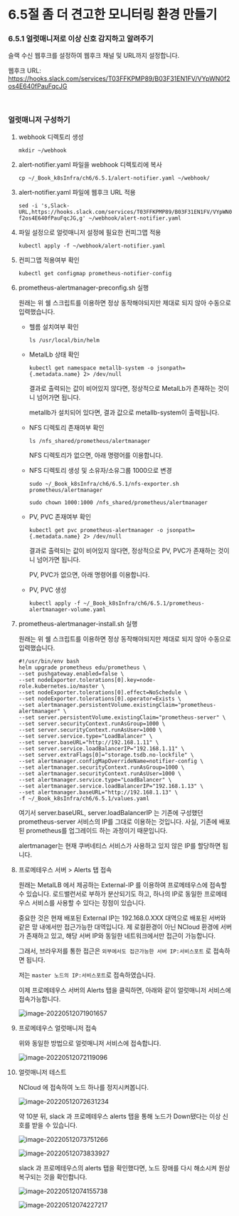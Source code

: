 # 6.5절 좀 더 견고한 모니터링 환경 만들기

### 6.5.1 얼럿매니저로 이상 신호 감지하고 알려주기

슬랙 수신 웹후크를 설정하여 웹후크 채널 및 URL까지 설정합니다.

웹후크 URL: https://hooks.slack.com/services/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

<br>

### 얼럿매니저 구성하기

1. webhook 디렉토리 생성

   `mkdir ~/webhook`

2. alert-notifier.yaml 파일을 webhook 디렉토리에 복사

   `cp ~/_Book_k8sInfra/ch6/6.5.1/alert-notifier.yaml ~/webhook/`

3. alert-notifier.yaml 파일에 웹후크 URL 적용

   `sed -i 's,Slack-URL,https://hooks.slack.com/services/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,g' ~/webhook/alert-notifier.yaml`

4. 파일 설정으로 얼럿매니저 설정에 필요한 컨피그맵 적용

   `kubectl apply -f ~/webhook/alert-notifier.yaml`

5. 컨피그맵 적용여부 확인

   `kubectl get configmap prometheus-notifier-config`

6. prometheus-alertmanager-preconfig.sh 실행

   원래는 위 쉘 스크립트를 이용하면 정상 동작해야되지만 제대로 되지 않아 수동으로 입력했습니다.

   - 헬름 설치여부 확인

     `ls /usr/local/bin/helm`

   - MetalLb 상태 확인

     `kubectl get namespace metallb-system -o jsonpath={.metadata.name} 2> /dev/null`

     결과로 출력되는 값이 비어있지 않다면, 정상적으로 MetalLb가 존재하는 것이니 넘어가면 됩니다.

     metallb가 설치되어 있다면, 결과 값으로 metallb-system이 출력됩니다.

   - NFS 디렉토리 존재여부 확인

     `ls /nfs_shared/prometheus/alertmanager`

     NFS 디렉토리가 없으면, 아래 명령어를 이용합니다.

   - NFS 디렉토리 생성 및 소유자/소유그룹 1000으로 변경

     `sudo ~/_Book_k8sInfra/ch6/6.5.1/nfs-exporter.sh prometheus/alertmanager`

     `sudo chown 1000:1000 /nfs_shared/prometheus/alertmanager`

   - PV, PVC 존재여부 확인

     `kubectl get pvc prometheus-alertmanager -o jsonpath={.metadata.name} 2> /dev/null`

     결과로 출력되는 값이 비어있지 않다면, 정상적으로 PV, PVC가 존재하는 것이니 넘어가면 됩니다.

     PV, PVC가 없으면, 아래 명령어를 이용합니다.

   - PV, PVC 생성

     `kubectl apply -f ~/_Book_k8sInfra/ch6/6.5.1/prometheus-alertmanager-volume.yaml`

7. prometheus-alertmanager-install.sh 실행

   원래는 위 쉘 스크립트를 이용하면 정상 동작해야되지만 제대로 되지 않아 수동으로 입력했습니다.

   ```shell
   #!/usr/bin/env bash
   helm upgrade prometheus edu/prometheus \
   --set pushgateway.enabled=false \
   --set nodeExporter.tolerations[0].key=node-role.kubernetes.io/master \
   --set nodeExporter.tolerations[0].effect=NoSchedule \
   --set nodeExporter.tolerations[0].operator=Exists \
   --set alertmanager.persistentVolume.existingClaim="prometheus-alertmanager" \
   --set server.persistentVolume.existingClaim="prometheus-server" \
   --set server.securityContext.runAsGroup=1000 \
   --set server.securityContext.runAsUser=1000 \
   --set server.service.type="LoadBalancer" \
   --set server.baseURL="http://192.168.1.11" \
   --set server.service.loadBalancerIP="192.168.1.11" \
   --set server.extraFlags[0]="storage.tsdb.no-lockfile" \
   --set alertmanager.configMapOverrideName=notifier-config \
   --set alertmanager.securityContext.runAsGroup=1000 \
   --set alertmanager.securityContext.runAsUser=1000 \
   --set alertmanager.service.type="LoadBalancer" \
   --set alertmanager.service.loadBalancerIP="192.168.1.13" \
   --set alertmanager.baseURL="http://192.168.1.13" \
   -f ~/_Book_k8sInfra/ch6/6.5.1/values.yaml
   ```

   여기서 server.baseURL, server.loadBalancerIP 는 기존에 구성했던 prometheus-server 서비스의 IP를 그대로 이용하는 것입니다. 사실, 기존에 배포된 prometheus를 업그레이드 하는 과정이기 때문입니다.

   alertmanager는 현재 쿠버네티스 서비스가 사용하고 있지 않은 IP를 할당하면 됩니다.

8. 프로메테우스 서버 > Alerts 탭 접속

   원래는 MetalLB 에서 제공하는 External-IP 를 이용하여 프로메테우스에 접속할 수 있습니다. 로드밸런서로 부하가 분산되기도 하고, 하나의 IP로 동일한 프로메테우스 서비스를 사용할 수 있다는 장점이 있습니다.

   중요한 것은 현재 배포된 External IP는 192.168.0.XXX 대역으로 배포된 서버와 같은 망 내에서만 접근가능한 대역입니다. 제 로컬환경이 아닌 NCloud 환경에 서버가 존재하고 있고, 해당 서버 IP와 동일한 네트워크에서만 접근이 가능합니다.

   그래서, 브라우저를 통한 접근은 `외부에서도 접근가능한 서버 IP:서비스포트` 로 접속하면 됩니다.

   저는 `master 노드의 IP:서비스포트`로 접속하였습니다.

   이제 프로메테우스 서버의 Alerts 탭을 클릭하면, 아래와 같이 얼럿매니저 서비스에 접속가능합니다.

   ![image-20220512071901657](./images/k8s-prometheus-alertmanager-1)

9. 프로메테우스 얼럿매니저 접속

   위와 동일한 방법으로 얼럿매니저 서비스에 접속합니다.

   ![image-20220512072119096](./images/k8s-prometheus-alertmanager-2)

10. 얼럿매니저 테스트

    NCloud 에 접속하여 노드 하나를 정지시켜봅니다.

    ![image-20220512072631234](./images/k8s-prometheus-alertmanager-3)

    약 10분 뒤, slack 과 프로메테우스 alerts 탭을 통해 노드가 Down됐다는 이상 신호를 받을 수 있습니다.

    ![image-20220512073751266](./images/k8s-prometheus-alertmanager-4)

    ![image-20220512073833927](./images/k8s-prometheus-alertmanager-5)

    slack 과 프로메테우스의 alerts 탭을 확인했다면, 노드 장애를 다시 해소시켜 원상복구되는 것을 확인합니다.
    
    ![image-20220512074155738](./images/k8s-prometheus-alertmanager-6)
    
    ![image-20220512074227217](./images/k8s-prometheus-alertmanager-7)
    
    
    
    